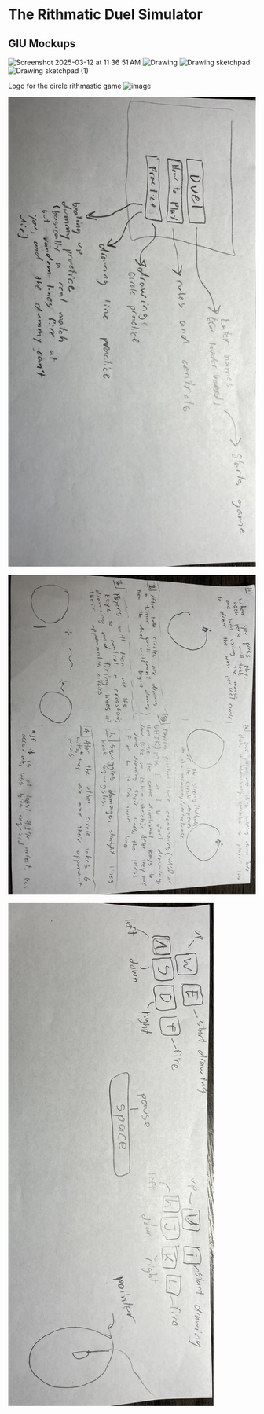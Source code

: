 # The Rithmatic Duel Simulator

## GIU Mockups
![Screenshot 2025-03-12 at 11 36 51 AM](https://github.com/user-attachments/assets/5b4ce382-c68a-445d-a232-bfbe177b96be)
![Drawing](https://github.com/user-attachments/assets/40b6471e-d076-4f8f-b812-98131846af52)
![Drawing sketchpad](https://github.com/user-attachments/assets/45257920-c93b-477b-9023-4197f0a0a52c)
![Drawing sketchpad (1)](https://github.com/user-attachments/assets/52de7376-ca57-42d9-8047-cae66ba5d22e)

Logo for the circle rithmastic game
![image](https://github.com/user-attachments/assets/fd4363d8-40c6-4ab1-b8b1-9c425116b651)

![image](https://github.com/HenryBald/SyntaxSorcerors/blob/main/musicprogram/assets/6151973a-f8b4-4828-bb65-8b9c4ed2e4a0.jpg)

![](https://github.com/HenryBald/SyntaxSorcerors/blob/main/musicprogram/assets/288936b1-9749-4a5e-b784-3aa9b6a9dcfd.jpg)

![](https://github.com/HenryBald/SyntaxSorcerors/blob/main/musicprogram/assets/c5eecbfb-3180-4a51-b497-bde4efa36d76.jpg)



